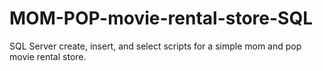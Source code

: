 # MOM-POP-movie-rental-store-SQL
SQL Server create, insert, and select scripts for a simple mom and pop movie rental store.
